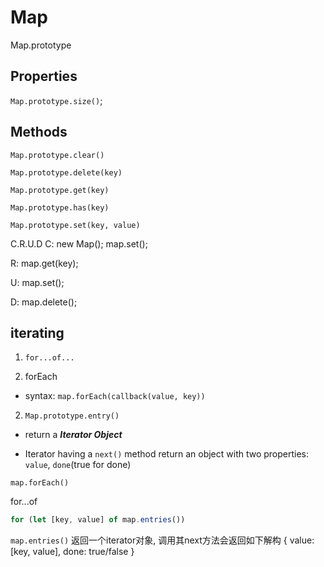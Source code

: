 # Map

Map.prototype



## Properties

`Map.prototype.size()`;



## Methods

`Map.prototype.clear()`

`Map.prototype.delete(key)`

`Map.prototype.get(key)`

`Map.prototype.has(key)`

`Map.prototype.set(key, value)`

C.R.U.D
C: new Map();
   map.set();

R: map.get(key);

U: map.set();

D: map.delete();



## iterating

1. `for...of...`



2. forEach

- syntax: `map.forEach(callback(value, key))`



2. `Map.prototype.entry()`

- return a ***Iterator Object***

- Iterator having a `next()` method return an object with two properties: `value`, `done`(true for done)



`map.forEach()`

for...of
```javascript
for (let [key, value] of map.entries())
```

`map.entries()` 返回一个iterator对象, 调用其next方法会返回如下解构
{
  value: [key, value],
  done: true/false
}